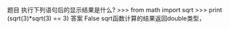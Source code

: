 题目
执行下列语句后的显示结果是什么? >>> from math import sqrt >>> print (sqrt(3)*sqrt(3) == 3)
答案
False
sqrt函数计算的结果返回double类型，
<!--stackedit_data:
eyJoaXN0b3J5IjpbNjM1NTE4MTQwXX0=
-->